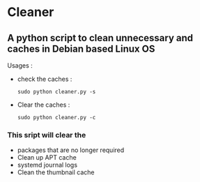 # Cleaner
## A python script to clean unnecessary and caches in Debian based Linux OS 

Usages :
  - check the caches : 
  
        sudo python cleaner.py -s
    
  - Clear the caches : 
  
        sudo python cleaner.py -c
    
   
### This sript will clear the 
-  packages that are no longer required
- Clean up APT cache 
- systemd journal logs
- Clean the thumbnail cache
